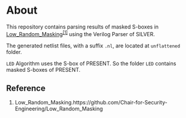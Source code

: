 # About
This repository contains parsing results of masked S-boxes in [Low_Random_Masking](https://github.com/Chair-for-Security-Engineering/Low_Random_Masking)<sup><a href="#ref1">[1]</a></sup> using the Verilog Parser of SILVER.

The generated netlist files, with a suffix `.nl`, are located at `unflattened` folder.

`LED` Algorithm uses the S-box of PRESENT. So the folder `LED` contains masked S-boxes of PRESENT.


## Reference
1. <p><a name = "ref1"></a>Low_Random_Masking.https://github.com/Chair-for-Security-Engineering/Low_Random_Masking</p>



